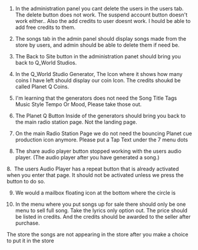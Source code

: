 1. In the administration panel you cant delete the users in the users tab. The delete button does not work. The suspend account button doesn't work either.. Also the add credits to user doesnt work. I hould be able to add free credits to them. 

2. The songs tab in the admin panel should display songs made from the store by users, and admin should be able to delete them if need be. 

3. The Back to Site button in the administration panet should bring you back to Q_World Studios. 

4. In the Q_World Studio Generator, The Icon where it shows how many coins I have left should display our coin Icon. The credits shoukd be called Planet Q Coins. 

5. I'm learning that the generators does not need the Song Title Tags Music Style Tempo Or Mood, Please take those out. 

6. The Planet Q Button Inside of the generators should bring you back to the main radio station page. Not the landing page. 

7. On the main Radio Station Page we do not need the bouncing Planet cue production icon anymore. Please put a Tap Text under the 7 menu dots 

8. The share audio player button stopped working with the users audio player. 
(The audio player after you have generated a song.)


8.  The users Audio Player has a repeat button that is already activated when you enter that page. It should not be activated unless we press the button to do so. 

9. We would a mailbox floating icon at the bottom where the circle is 

10. In the menu where you put songs up for sale there should only be one menu to sell full song. Take the lyrics only option out. The price should be listed in credits. And the credits should be awarded to the seller after purchase.

The store the songs are not appearing in the store after you make a choice to put it in the store